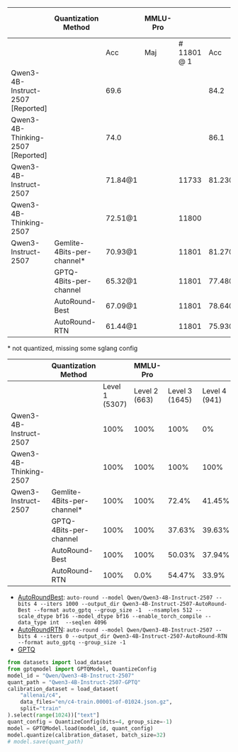 |                                   | Quantization Method        |         | MMLU-Pro |             |         | MMLU-Redux |            |         | MMLU-Redux-V2.0 |             |         | GPQA    |            |         | GPQA-Diamond |           |
|-----------------------------------|----------------------------|---------|----------|-------------|---------|------------|------------|---------|-----------------|-------------|---------|---------|------------|---------|--------------|-----------|
|                                   |                            | Acc     | Maj      | # 11801 @ 1 | Acc     | Maj        | # 8862 @ 3 | Acc     | Maj             | # 16944 @ 3 | Acc     | Maj     | # 2240 @ 5 | Acc     | Maj          | # 990 @ 5 |
| Qwen3-4B-Instruct-2507 [Reported] |                            | 69.6    |          |             | 84.2    |            |            |         |                 |             | 62.0    |         |            |         |              |           |
| Qwen3-4B-Thinking-2507 [Reported] |                            | 74.0    |          |             | 86.1    |            |            |         |                 |             | 65.8    |         |            |         |              |           |
| Qwen3-4B-Instruct-2507            |                            | 71.84@1 |          | 11733       | 81.23@3 | 82.77@3    | 8862       | 83.19@3 | 83.85@3         | 16925       |         |         |            |         |              |           |
| Qwen3-4B-Thinking-2507            |                            | 72.51@1 |          | 11800       |         |            |            | 83.93@3 | 85.22@3         | 16943       | 58.84@5 | 62.28@5 | 2240       | 63.43@5 | 67.68@5      | 923       |
| Qwen3-Instruct-2507               | Gemlite-4Bits-per-channel* | 70.93@1 |          | 11801       | 81.27@3 | 81.89@3    | 8862       | 83.36@3 | 83.85@3         |             |         |         |            | 59.6@5  | 61.62@5      | 990       |
|                                   | GPTQ-4Bits-per-channel     | 65.32@1 |          | 11801       | 77.48@3 | 78.94@3    | 8856       | 79.99@3 | 81.06@3         | 16942       |         |         |            | 45.56@5 | 46.46@5      | 988       |
|                                   | AutoRound-Best             | 67.09@1 |          | 11801       | 78.64@3 | 79.55@3    | 8862       | 81.02@3 | 82.24@3         | 16944       |         |         |            | 50.2@5  | 52.02@5      | 990       |
|                                   | AutoRound-RTN              | 61.44@1 |          | 11801       | 75.93@3 | 77.62@3    | 8862       | 78.77@3 | 80.076@3        | 16944       | 43.71@5 | 47.1@5  | 2240       | 34.95@5 | 43.94@5      | 990       |

\* not quantized, missing some sglang config


|                        | Quantization Method        |                | MMLU-Pro      |                |               |                |
|------------------------|----------------------------|----------------|---------------|----------------|---------------|----------------|
|                        |                            | Level 1 (5307) | Level 2 (663) | Level 3 (1645) | Level 4 (941) | Level 5 (3476) |
| Qwen3-4B-Instruct-2507 |                            | 100%           | 100%          | 100%           | 0%            | 23.42%         |
| Qwen3-4B-Thinking-2507 |                            | 100%           | 100%          | 100%           | 100%          | 0%             |
| Qwen3-Instruct-2507    | Gemlite-4Bits-per-channel* | 100%           | 100%          | 72.4%          | 41.45%        | 23.56%         |
|                        | GPTQ-4Bits-per-channel     | 100%           | 100%          | 37.63%         | 39.63%        | 21.52%         |
|                        | AutoRound-Best             | 100%           | 100%          | 50.03%         | 37.94%        | 22.07%         |
|                        | AutoRound-RTN              | 100%           | 0.0%          | 54.47%         | 33.9%         | 20.97%         |


- [AutoRoundBest](https://huggingface.co/seba/Qwen3-4B-Instruct-2507-AutoRound-Best-Channel): `auto-round --model Qwen/Qwen3-4B-Instruct-2507 --bits 4 --iters 1000 --output_dir Qwen3-4B-Instruct-2507-AutoRound-Best --format auto_gptq --group_size -1  --nsamples 512 --scale_dtype bf16 --model_dtype bf16 --enable_torch_compile --data_type int  --seqlen 4096 `
- [AutoRoundRTN](https://huggingface.co/seba/Qwen3-4B-Instruct-2507-AutoRound-RTN-Channel): `auto-round --model Qwen/Qwen3-4B-Instruct-2507 --bits 4 --iters 0 --output_dir Qwen3-4B-Instruct-2507-AutoRound-RTN --format auto_gptq --group_size -1`
- [GPTQ](https://huggingface.co/seba/Qwen3-4B-Instruct-2507-GPTQ-4-bits-Channel)
```python
from datasets import load_dataset
from gptqmodel import GPTQModel, QuantizeConfig
model_id = "Qwen/Qwen3-4B-Instruct-2507"
quant_path = "Qwen3-4B-Instruct-2507-GPTQ"
calibration_dataset = load_dataset(
    "allenai/c4",
    data_files="en/c4-train.00001-of-01024.json.gz",
    split="train"
).select(range(1024))["text"]
quant_config = QuantizeConfig(bits=4, group_size=-1)
model = GPTQModel.load(model_id, quant_config)
model.quantize(calibration_dataset, batch_size=32)
# model.save(quant_path)
```

